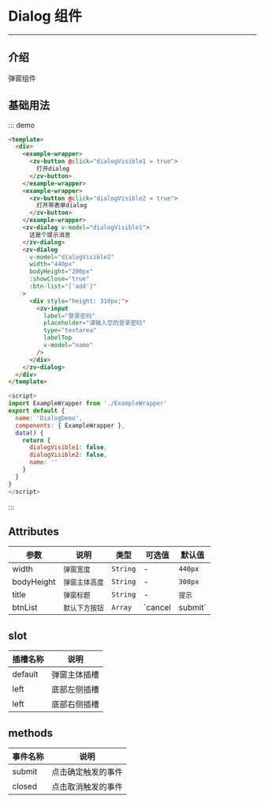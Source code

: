 # Dialog 组件

<!-- {.md} -->

---

<!-- {.md} -->

## 介绍

<!-- {.md} -->

弹窗组件

<!-- {.md} -->

## 基础用法

<!-- {.md} -->
<dialog-demo></dialog-demo>

::: demo

```html
<template>
  <div>
    <example-wrapper>
      <zv-button @click="dialogVisible1 = true">
        打开dialog
      </zv-button>
    </example-wrapper>
    <example-wrapper>
      <zv-button @click="dialogVisible2 = true">
        打开带表单dialog
      </zv-button>
    </example-wrapper>
    <zv-dialog v-model="dialogVisible1">
      这是个提示消息
    </zv-dialog>
    <zv-dialog
      v-model="dialogVisible2"
      width="440px"
      bodyHeight="200px"
      :showClose="true"
      :btn-list="['add']"
    >
      <div style="height: 310px;">
        <zv-input
          label="登录密码"
          placeholder="请输入您的登录密码"
          type="textarea"
          labelTop
          v-model="name"
        />
      </div>
    </zv-dialog>
  </div>
</template>
```
```js
<script>
import ExampleWrapper from './ExampleWrapper'
export default {
  name: 'DialogDemo',
  components: { ExampleWrapper },
  data() {
    return {
      dialogVisible1: false,
      dialogVisible2: false,
      name: ''
    }
  }
}
</script>
```
:::

## Attributes

<!-- {.md} -->

| 参数      | 说明                                   | 类型     | 可选值 | 默认值    |
| --------- | -------------------------------------- | -------- | ------ | --------- |
| width      | `弹窗宽度`                                 | `String` | -      | `440px`         |
| bodyHeight      | `弹窗主体高度`                                 | `String` | -      | `300px`         |
| title      | `弹窗标题`                                | `String` | -      | `提示`         |
| btnList      | `默认下方按钮`                                | `Array` | `cancel | submit`      | `提示`         |

## slot

<!-- {.md} -->

| 插槽名称      | 说明                                   |
| --------- | -------------------------------------- |
| default  | 弹窗主体插槽                                 | 
| left  | 底部左侧插槽                                 |
| left  | 底部右侧插槽                                 |

## methods

<!-- {.md} -->

| 事件名称      | 说明                                   |
| --------- | -------------------------------------- |
| submit  | 点击确定触发的事件                                 | 
| closed  | 点击取消触发的事件                                 |
